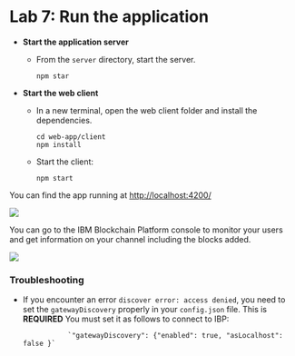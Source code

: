 # Lab 7: Run the application





* **Start the application server**
  * From the `server` directory, start the server.

    ```text
    npm star
    ```
* **Start the web client**
  * In a new terminal, open the web client folder and install the dependencies.

    ```text
    cd web-app/client
    npm install
    ```

  * Start the client:

    ```text
    npm start
    ```

You can find the app running at [http://localhost:4200/](http://localhost:4200/)

![](https://github.com/IBM/fabcar-blockchain-sample/raw/master/docs/doc-gifs/application-UI.gif)

You can go to the IBM Blockchain Platform console to monitor your users and get information on your channel including the blocks added.

![](https://github.com/IBM/fabcar-blockchain-sample/raw/master/docs/doc-gifs/channel-blocks.gif)

### 

### Troubleshooting

* If you encounter an error `discover error: access denied`, you need to set the `gatewayDiscovery` properly in your `config.json` file. This is **REQUIRED** You must set it as follows to connect to IBP:

  ```text
             `"gatewayDiscovery": {"enabled": true, "asLocalhost": false }`
  ```

